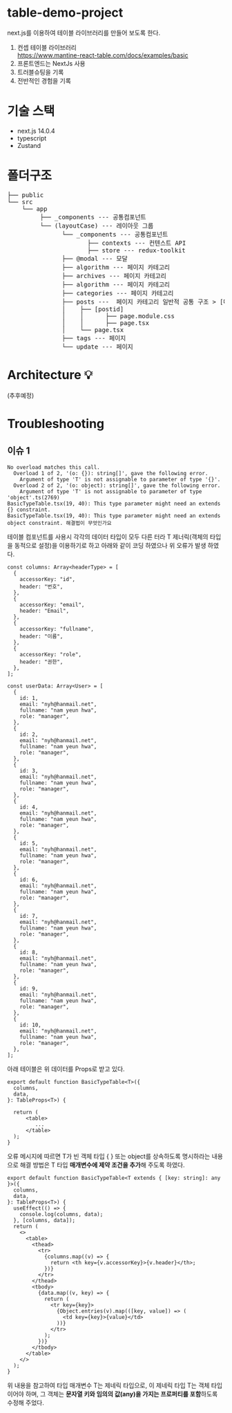 # table-demo-project
next.js를 이용하여 테이블 라이브러리를 만들어 보도록 한다.

1. 컨셉 테이블 라이브러리
</br> https://www.mantine-react-table.com/docs/examples/basic 
3. 프론트엔드는 NextJs 사용
4. 트러블슈팅을 기록
5. 전반적인 경험을 기록
  

# 기술 스택
- next.js 14.0.4
- typescript
- Zustand


# 폴더구조

<pre>
├── public
└── src
    └── app
         ├── _components --- 공통컴포넌트 
         └── (layoutCase) --- 레이아웃 그룹
               └── _components --- 공통컴포넌트 
                      ├── contexts --- 컨텐스트 API
                      ├── store --- redux-toolkit
               ├── @modal --- 모달
               ├── algorithm --- 페이지 카테고리
               ├── archives --- 페이지 카테고리
               ├── algorithm --- 페이지 카테고리
               ├── categories --- 페이지 카테고리
               ├── posts ---  페이지 카테고리 일반적 공통 구조 > [다이나믹라우팅 slug]에 따라 내부로 page.tsx가 더 들어 있는 정도로 차이가 있다.
               │    ├── [postid] 
               │    │      ├── page.module.css 
               │    │      ├── page.tsx 
               │    └── page.tsx 
               ├── tags --- 페이지
               └── update --- 페이지
</pre>


# Architecture 💡
(추후예정)


# Troubleshooting

## 이슈 1
```
No overload matches this call.
  Overload 1 of 2, '(o: {}): string[]', gave the following error.
    Argument of type 'T' is not assignable to parameter of type '{}'.
  Overload 2 of 2, '(o: object): string[]', gave the following error.
    Argument of type 'T' is not assignable to parameter of type 'object'.ts(2769)
BasicTypeTable.tsx(19, 40): This type parameter might need an extends {} constraint.
BasicTypeTable.tsx(19, 40): This type parameter might need an extends object constraint. 해결법이 무엇인가요
```
테이블 컴포넌트를 사용시 각각의 데이터 타입이 모두 다른 터라 T 제너릭(객체의 타입을 동적으로 설정)을 이용하기로 하고 아래와 같이 코딩 하였으나 위 오류가 발생 하였다.
```
const columns: Array<headerType> = [
  {
    accessorKey: "id",
    header: "번호",
  },
  {
    accessorKey: "email",
    header: "Email",
  },
  {
    accessorKey: "fullname",
    header: "이름",
  },
  {
    accessorKey: "role",
    header: "권한",
  },
];

const userData: Array<User> = [
  {
    id: 1,
    email: "nyh@hanmail.net",
    fullname: "nam yeun hwa",
    role: "manager",
  },
  {
    id: 2,
    email: "nyh@hanmail.net",
    fullname: "nam yeun hwa",
    role: "manager",
  },
  {
    id: 3,
    email: "nyh@hanmail.net",
    fullname: "nam yeun hwa",
    role: "manager",
  },
  {
    id: 4,
    email: "nyh@hanmail.net",
    fullname: "nam yeun hwa",
    role: "manager",
  },
  {
    id: 5,
    email: "nyh@hanmail.net",
    fullname: "nam yeun hwa",
    role: "manager",
  },
  {
    id: 6,
    email: "nyh@hanmail.net",
    fullname: "nam yeun hwa",
    role: "manager",
  },
  {
    id: 7,
    email: "nyh@hanmail.net",
    fullname: "nam yeun hwa",
    role: "manager",
  },
  {
    id: 8,
    email: "nyh@hanmail.net",
    fullname: "nam yeun hwa",
    role: "manager",
  },
  {
    id: 9,
    email: "nyh@hanmail.net",
    fullname: "nam yeun hwa",
    role: "manager",
  },
  {
    id: 10,
    email: "nyh@hanmail.net",
    fullname: "nam yeun hwa",
    role: "manager",
  },
];
```
아래 테이블은 위 데이터를 Props로 받고 있다.
```
export default function BasicTypeTable<T>({
  columns,
  data,
}: TableProps<T>) {
 
  return (
      <table>
         ...
      </table>
  );
}

```
오류 메시지에 따르면 T가 빈 객체 타입 { } 또는 object를 상속하도록 명시하라는 내용으로 해결 방법은 T 타입 <b>매개변수에 제약 조건을 추가</b>해 주도록 하였다.

```
export default function BasicTypeTable<T extends { [key: string]: any }>({
  columns,
  data,
}: TableProps<T>) {
  useEffect(() => {
    console.log(columns, data);
  }, [columns, data]);
  return (
    <>
      <table>
        <thead>
          <tr>
            {columns.map((v) => {
              return <th key={v.accessorKey}>{v.header}</th>;
            })}
          </tr>
        </thead>
        <tbody>
          {data.map((v, key) => {
            return (
              <tr key={key}>
                {Object.entries(v).map(([key, value]) => (
                  <td key={key}>{value}</td>
                ))}
              </tr>
            );
          })}
        </tbody>
      </table>
    </>
  );
}
```
위 내용을 참고하여 타입 매개변수 T는 제네릭 타입으로, 이 제네릭 타입 T는 객체 타입이어야 하며, 그 객체는 <b>문자열 키와 임의의 값(any)을 가지는 프로퍼티를 포함</b>하도록 수정해 주었다.
